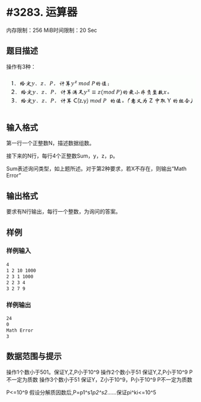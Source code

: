 # #3283. 运算器

内存限制：256 MiB时间限制：20 Sec

## 题目描述

操作有3种：

 

![](upload/201308/111.jpg)

## 输入格式

第一行一个正整数N，描述数据组数。

接下来的N行，每行4个正整数Sum，y，z，p。

Sum表述询问类型，如上题所述。对于第2种要求，若X不存在，则输出&ldquo;Math Error&rdquo;

 

## 输出格式

要求有N行输出，每行一个整数，为询问的答案。

## 样例

### 样例输入

    
    4
    1 2 10 1000
    2 3 1 1000
    2 2 3 4 
    3 2 7 9
    
    

### 样例输出

    
    24
    0
    Math Error 
    3
    
    

## 数据范围与提示

操作1个数小于501。保证Y,Z,P小于10^9
操作2个数小于51 保证Y,Z,P小于10^9 P不一定为质数
操作3个数小于51 保证Y，Z小于10^9，P小于10^9
P不一定为质数

P<=10^9
假设分解质因数后,P=p1^s1*p2^s2*&hellip;&hellip;保证pi^ki<=10^5
